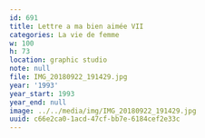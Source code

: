 ```yaml
---
id: 691
title: Lettre a ma bien aimée VII
categories: La vie de femme
w: 100
h: 73
location: graphic studio
note: null
file: IMG_20180922_191429.jpg
year: '1993'
year_start: 1993
year_end: null
image: ../../media/img/IMG_20180922_191429.jpg
uuid: c66e2ca0-1acd-47cf-bb7e-6184cef2e33c
---
```


